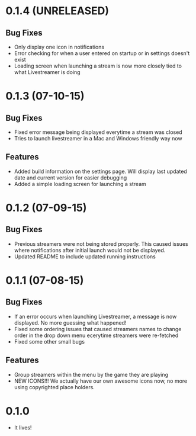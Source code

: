 # 0.1.4 (UNRELEASED)

## Bug Fixes

- Only display one icon in notifications
- Error checking for when a user entered on startup or in settings doesn't exist
- Loading screen when launching a stream is now more closely tied to what Livestreamer is doing

# 0.1.3 (07-10-15)

## Bug Fixes

- Fixed error message being displayed everytime a stream was closed
- Tries to launch livestreamer in a Mac and Windows friendly way now

## Features

- Added build information on the settings page. Will display last updated date and current version for easier debugging
- Added a simple loading screen for launching a stream

# 0.1.2 (07-09-15)

## Bug Fixes

- Previous streamers were not being stored properly. This caused issues where notifications after initial launch would not be displayed.
- Updated README to include updated running instructions

# 0.1.1 (07-08-15)

## Bug Fixes

- If an error occurs when launching Livestreamer, a message is now displayed. No more guessing what happened!
- Fixed some ordering issues that caused streamers names to change order in the drop down menu ecerytime streamers were re-fetched
- Fixed some other small bugs

## Features

- Group streamers within the menu by the game they are playing
- NEW ICONS!!! We actually have our own awesome icons now, no more using copyrighted place holders.

# 0.1.0

- It lives!



